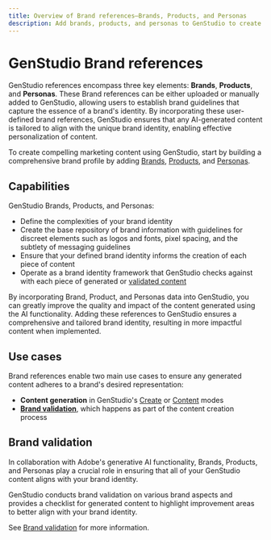 ```yaml
---
title: Overview of Brand references—Brands, Products, and Personas
description: Add brands, products, and personas to GenStudio to create a comprehensive brand profile that includes all aspects of a brand's representation.
---
```


# GenStudio Brand references

GenStudio references encompass three key elements: **Brands**, **Products**, and **Personas**. These Brand references can be either uploaded or manually added to GenStudio, allowing users to establish brand guidelines that capture the essence of a brand's identity. By incorporating these user-defined brand references, GenStudio ensures that any AI-generated content is tailored to align with the unique brand identity, enabling effective personalization of content.

To create compelling marketing content using GenStudio, start by building a comprehensive brand profile by adding [Brands](/help/user-guide/references/brands.md), [Products](/help/user-guide/references/products.md), and [Personas](/help/user-guide/references/personas.md).

## Capabilities

GenStudio Brands, Products, and Personas:

* Define the complexities of your brand identity
* Create the base repository of brand information with guidelines for discreet elements such as logos and fonts, pixel spacing, and the subtlety of messaging guidelines
* Ensure that your defined brand identity informs the creation of each piece of content
* Operate as a brand identity framework that GenStudio checks against with each piece of generated or [validated content](#brand-validation)

By incorporating Brand, Product, and Personas data into GenStudio, you can greatly improve the quality and impact of the content generated using the AI functionality. Adding these references to GenStudio ensures a comprehensive and tailored brand identity, resulting in more impactful content when implemented.

## Use cases

Brand references enable two main use cases to ensure any generated content adheres to a brand's desired representation:

* **Content generation** in GenStudio's [Create](/help/user-guide/create/overview.md) or [Content](/help/user-guide/content/overview.md) modes
* [**Brand validation**](#brand-validation), which happens as part of the content creation process

<!-- ## Governance

## Limitations -->

## Brand validation

In collaboration with Adobe's generative AI functionality, Brands, Products, and Personas play a crucial role in ensuring that all of your GenStudio content aligns with your brand identity.

GenStudio conducts brand validation on various brand aspects and provides a checklist for generated content to highlight improvement areas to better align with your brand identity.

See [Brand validation](/help/user-guide/references/brand-validation.md) for more information.
<!-- ## Tutorials

See Add brand references to learn how to add brands, products, and personas to GenStudio.

## Sample guides

## Brands

## Products

## Personas -->
